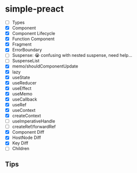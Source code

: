 # simple-preact

- [ ] Types
- [x] Component
- [x] Component Lifecycle
- [x] Function Component
- [x] Fragment
- [x] ErrorBoundary
- [ ] Suspense: 😭 confusing with nested suspense, need help...
- [ ] SuspenseList
- [x] memo/shouldComponentUpdate
- [x] lazy
- [x] useState
- [x] useReducer
- [x] useEffect
- [x] useMemo
- [x] useCallback
- [x] useRef
- [x] useContext
- [x] createContext
- [ ] useImperativeHandle
- [ ] createRef/forwardRef
- [x] Component Diff
- [x] HostNode Diff
- [x] Key Diff
- [ ] Children

## Tips
